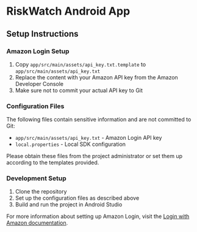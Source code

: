 # RiskWatch Android App

## Setup Instructions

### Amazon Login Setup
1. Copy `app/src/main/assets/api_key.txt.template` to `app/src/main/assets/api_key.txt`
2. Replace the content with your Amazon API key from the Amazon Developer Console
3. Make sure not to commit your actual API key to Git

### Configuration Files
The following files contain sensitive information and are not committed to Git:
- `app/src/main/assets/api_key.txt` - Amazon Login API key
- `local.properties` - Local SDK configuration

Please obtain these files from the project administrator or set them up according to the templates provided.

### Development Setup
1. Clone the repository
2. Set up the configuration files as described above
3. Build and run the project in Android Studio

For more information about setting up Amazon Login, visit the [Login with Amazon documentation](https://developer.amazon.com/docs/login-with-amazon/documentation-overview.html). 